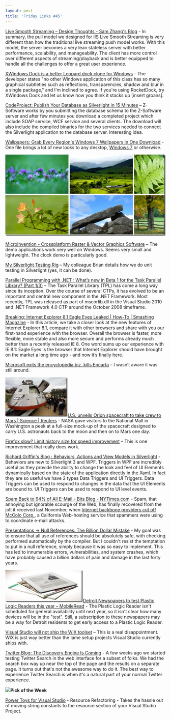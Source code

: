 ```yaml
---
layout: post
title: 'Friday Links #45'
---
```

[Live Smooth Streaming – Design Thoughts - Sam Zhang's Blog](http://blogs.iis.net/samzhang/archive/2009/03/27/live-smooth-streaming-design-thoughts.aspx) - In summary, the pull model we designed for IIS Live Smooth Streaming is very different than how the traditional live streaming push model works. With this model, the server becomes a very lean stateless server with better performance, scalability, and manageability. The client has more control over different aspects of streaming/playback and is better equipped to handle all the challenges to offer a great user experience.

[XWindows Dock is a better Leopard dock clone for Windows](http://www.downloadsquad.com/2009/03/27/xwindows-dock-is-a-better-leopard-dock-clone-for-windows/) - The developer states "no other Windows application of this class has so many graphical subtleties such as reflections, transparencies, shadow and blur in a single package," and I'm inclined to agree. If you're using RocketDock, try XWindows Dock and let us know how you think it stacks up [insert groans].

[CodeProject: Publish Your Database as Silverlight in 15 Minutes](http://www.codeproject.com/KB/silverlight/ZSilverlightApplication.aspx) – Z-Software works by you submitting the database schema to the Z-Software server and after few minutes you download a completed project which include SOAP service, WCF service and several clients. The download will also include the compiled binaries for the two services needed to connect the Silverlight application to the database server. Interesting idea.

[Wallpapers: Grab Every Region's Windows 7 Wallpapers in One Download](http://lifehacker.com/5187312/grab-every-regions-windows-7-wallpapers-in-one-download) - One file brings a lot of new looks to any desktop, [Windows 7](http://lifehacker.com/tag/windows-7/) or otherwise.

[![win7_wallpapers](/cdn/images/blog/FridayLinks45_10EBE/win7_wallpapers_thumb.png)](/cdn/images/blog/FridayLinks45_10EBE/win7_wallpapers.png)

[MicroInvention - Crossplatform Raster & Vector Graphics Software](http://www.crossgl.com/cgl_demos.htm#cgl_surf_clock) – The demo applications work very well on Windows. Seems very small and lightweight. The clock demo is particularly good.

[My Silverlight Testing Rig](http://houseofbilz.com/archive/2009/03/28/my-silverlight-testing-rig.aspx) – My colleague Brian details how we do unit testing in Silverlight (yes, it can be done).

[Parallel Programming with .NET : What’s new in Beta 1 for the Task Parallel Library? (Part 1/3)](http://blogs.msdn.com/pfxteam/archive/2009/03/27/9514938.aspx) – The Task Parallel Library (TPL) has come a long way since its inception. Over the course of several CTPs, it has evolved to be an important and central new component in the .NET Framework. Most recently, TPL was released as part of mscorlib.dll in the Visual Studio 2010 and .NET Framework 4.0 CTP around the October 2008 timeframe.

[Breaking: Internet Explorer 8.1 Eagle Eyes Leaked | How-To | Smashing Magazine](http://www.smashingmagazine.com/2009/03/31/breaking-internet-explorer-81-eagle-eyes-leaked/) - In this article, we take a closer look at the new features of Internet Explorer 8.1, compare it with other browsers and share with you our first-hand experience with the browser. Overall the browser is faster, more flexible, more stable and also more secure and performs already much better than a recently released IE 8. One word sums up our experience with IE 8.1: Eagle Eyes is the browser that Internet Explorer should have brought on the market a long time ago - and now it’s finally here.

[Microsoft exits the encyclopedia biz, kills Encarta](http://www.downloadsquad.com/2009/03/30/microsoft-exits-the-encyclopedia-biz-kills-encarta/) – I wasn’t aware it was still around.

![download](/cdn/images/blog/FridayLinks45_10EBE/download.jpg)[U.S. unveils Orion spacecraft to take crew to Mars | Science | Reuters](http://www.reuters.com/article/scienceNews/idUSTRE52T6XH20090330) - NASA gave visitors to the National Mall in Washington a peek at a full-size mock-up of the spacecraft designed to carry U.S. astronauts back to the moon and then on to Mars one day.

[Firefox slow? Limit history size for speed improvement](http://www.downloadsquad.com/2009/03/31/firefox-slow-limit-history-size-for-speed-improvement/) – This is one improvement that really does work.

[Richard Griffin's Blog : Behaviors, Actions and View Models in Silverlight](http://blogs.conchango.com/richardgriffin/archive/2009/03/30/behaviors-in-silverlight-a-first-look.aspx) - Behaviors are new to Silverlight 3 and WPF. Triggers in WPF are incredibly useful as they provide the ability to change the look and feel of UI Elements dynamically based on the state of the application directly in the Xaml. In fact they are so useful we have 2 types Data Triggers and UI Triggers. Data Triggers can be used to respond to changes in the data that the UI Elements are bound to. UI Triggers can be used to respond to UI level events.

[Spam Back to 94% of All E-Mail - Bits Blog - NYTimes.com](http://bits.blogs.nytimes.com/2009/03/31/spam-back-to-94-of-all-e-mail/) - Spam, that annoying but ignorable scourge of the Web, has finally recovered from the jolt it received last November, when [Internet backbone providers cut off McColo Corp.](http://voices.washingtonpost.com/securityfix/2008/11/major_source_of_online_scams_a.html), a California Web-hosting service that spammers were using to coordinate e-mail attacks.

[Presentations -> Null References: The Billion Dollar Mistake](http://www.qconlondon.com/london-2009/presentation/Null+References:+The+Billion+Dollar+Mistake) - My goal was to ensure that all use of references should be absolutely safe, with checking performed automatically by the compiler. But I couldn't resist the temptation to put in a null reference, simply because it was so easy to implement. This has led to innumerable errors, vulnerabilities, and system crashes, which have probably caused a billion dollars of pain and damage in the last forty years.

![plasticlogic](/cdn/images/blog/FridayLinks45_10EBE/plasticlogic.jpg)[Detroit Newspapers to test Plastic Logic Readers this year – MobileRead](http://www.mobileread.com/forums/showthread.php?t=43840) - The Plastic Logic Reader isn't scheduled for general availability until next year, so it isn't clear how many devices will be in the "test". Still, a subscription to these newspapers may be a way for Detroit residents to get early access to a Plastic Logic Reader.

[Visual Studio will not ship the WiX toolset](http://robmensching.com/blog/posts/2009/4/1/Visual-Studio-will-not-ship-the-WiX-toolset-contributes-only) – This is a real disappointment. WiX is just way better than the lame setup projects Visual Studio currently ships with.

[Twitter Blog: The Discovery Engine Is Coming](http://blog.twitter.com/2009/04/discovery-engine-is-coming.html) - A few weeks ago we started testing Twitter Search in the web interface for a subset of folks. We had the search box way up near the top of the page and the results on a separate page. It turns out that's not the awesome way to do it. The best way to experience Twitter Search is when it's a natural part of your normal Twitter experience.

![](http://tbn0.google.com/images?q=tbn:nhLY8ooGs-Z-AM:http://freshwater.976-tuna.com/e107_images/icons/firer.png)**Pick of the Week**

[Power Toys for Visual Studio](http://msdn.microsoft.com/en-us/vs2005/aa718340.aspx) - Resource Refactoring - Takes the hassle out of moving string constants to the resource section of your Visual Studio Project.
